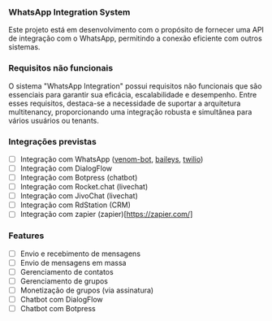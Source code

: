 ### WhatsApp Integration System
Este projeto está em desenvolvimento com o propósito de fornecer uma API de integração com o WhatsApp, permitindo a conexão eficiente com outros sistemas.

### Requisitos não funcionais
O sistema "WhatsApp Integration" possui requisitos não funcionais que são essenciais para garantir sua eficácia, escalabilidade e desempenho. Entre esses requisitos, destaca-se a necessidade de suportar a arquitetura multitenancy, proporcionando uma integração robusta e simultânea para vários usuários ou tenants.

### Integrações previstas
- [ ] Integração com WhatsApp ([venom-bot](), [baileys](), [twilio]())
- [ ] Integração com DialogFlow
- [ ] Integração com Botpress (chatbot)
- [ ] Integração com Rocket.chat (livechat)
- [ ] Integração com JivoChat (livechat)
- [ ] Integração com RdStation (CRM)
- [ ] Integração com zapier (zapier)[https://zapier.com/]

### Features

- [ ] Envio e recebimento de mensagens
- [ ] Envio de mensagens em massa
- [ ] Gerenciamento de contatos
- [ ] Gerenciamento de grupos
- [ ] Monetização de grupos (via assinatura)
- [ ] Chatbot com DialogFlow
- [ ] Chatbot com Botpress
